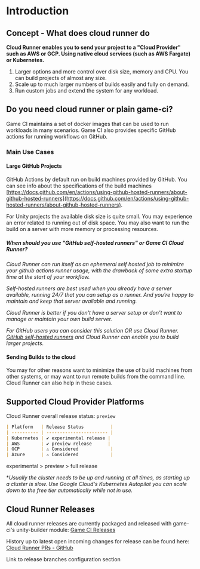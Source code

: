 # Introduction

## Concept - What does cloud runner do

**Cloud Runner enables you to send your project to a "Cloud Provider" such as AWS or GCP. Using native cloud services (such as AWS Fargate) or Kubernetes.**

1. Larger options and more control over disk size, memory and CPU. You can build projects of almost any size.
2. Scale up to much larger numbers of builds easily and fully on demand.
3. Run custom jobs and extend the system for any workload.

## Do you need cloud runner or plain game-ci?

Game CI maintains a set of docker images that can be used to run workloads in many scenarios. Game CI also provides specific GitHub actions for running workflows on GitHub.

### Main Use Cases

#### Large GitHub Projects

GitHub Actions by default run on build machines provided by GitHub. You can see info about the specifications of the build machines [https://docs.github.com/en/actions/using-github-hosted-runners/about-github-hosted-runners](https://docs.github.com/en/actions/using-github-hosted-runners/about-github-hosted-runners).

For Unity projects the available disk size is quite small. You may experience an error related to running out of disk space. You may also want to run the build on a server with more memory or processing resources.

##### When should you use "GitHub self-hosted runners" or Game CI Cloud Runner?

_Cloud Runner can run itself as an ephemeral self hosted job to minimize your github actions runner usage, with the drawback of some extra startup time at the start of your workflow._

_Self-hosted runners are best used when you already have a server available, running 24/7 that you can setup as a runner. And you're happy to maintain and keep that server available and running._

_Cloud Runner is better if you don't have a server setup or don't want to manage or maintain your own build server._

_For GitHub users you can consider this solution OR use Cloud Runner._
_[GitHub self-hosted runners](https://docs.github.com/en/actions/hosting-your-own-runners/about-self-hosted-runners) and Cloud Runner can enable you to build larger projects._

#### Sending Builds to the cloud

You may for other reasons want to minimize the use of build machines from other systems, or may want to run remote builds from the command line. Cloud Runner can also help in these cases.

## Supported Cloud Provider Platforms

Cloud Runner overall release status: `preview`

```md
| Platform   | Release Status          |
| ---------- | ----------------------- |
| Kubernetes | ✔️ experimental release |
| AWS        | ✔️ preview release      |
| GCP        | ⚠ Considered            |
| Azure      | ⚠ Considered            |
```

experimental > preview > full release

\*_Usually the cluster needs to be up and running at all times, as starting up a cluster is slow._
_Use Google Cloud's Kubernetes Autopilot you can scale down to the free tier automatically while not in use._

## Cloud Runner Releases

All cloud runner releases are currently packaged and released with game-ci's unity-builder module:
[Game CI Releases](https://github.com/game-ci/unity-builder/releases)

History up to latest open incoming changes for release can be found here:
[Cloud Runner PRs - GitHub](https://github.com/game-ci/unity-builder/pulls?q=is%3Apr+cloud+runner)

Link to release branches configuration section
